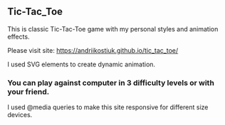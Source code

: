 ## Tic-Tac_Toe

This is classic Tic-Tac-Toe game with my personal styles and animation effects.

Please visit site: https://andriikostiuk.github.io/tic_tac_toe/

I used SVG elements to create dynamic animation. 

### You can play against computer in 3 difficulty levels or with your friend.

I used @media queries to make this site responsive for different size devices.
